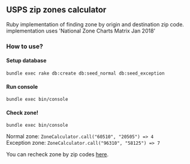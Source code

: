 ## USPS zip zones calculator

Ruby implementation of finding zone by origin and destination zip code. implementation uses 'National Zone Charts Matrix Jan 2018'

### How to use?

#### Setup database

`bundle exec rake db:create db:seed_normal db:seed_exception`

#### Run console

`bundle exec bin/console`

#### Check zone!

`bundle exec bin/console`

Normal zone: `ZoneCalculator.call("60510", "20505") => 4`  
Exception zone: `ZoneCalculator.call("96310", "58125") => 7`

You can recheck zone by zip codes [here](https://postcalc.usps.com/DomesticZoneChart).
